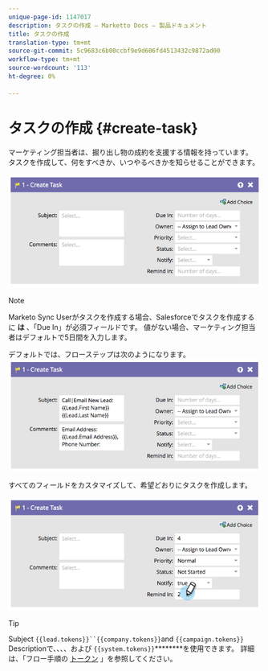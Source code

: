 ```yaml
---
unique-page-id: 1147017
description: タスクの作成 — Marketto Docs — 製品ドキュメント
title: タスクの作成
translation-type: tm+mt
source-git-commit: 5c9683c6b00ccbf9e9d606fd4513432c9872ad00
workflow-type: tm+mt
source-wordcount: '113'
ht-degree: 0%

---
```



# タスクの作成 {#create-task}

マーケティング担当者は、掘り出し物の成約を支援する情報を持っています。 タスクを作成して、何をすべきか、いつやるべきかを知らせることができます。

![](assets/image2014-9-22-14-3a54-3a46.png)

>[!NOTE]
>
>Marketo Sync Userがタスクを作成する場合、Salesforceでタスクを作成するに **は** 、「Due In」が必須フィールドです。 値がない場合、マーケティング担当者はデフォルトで5日間を入力します。

デフォルトでは、フローステップは次のようになります。   ![](assets/image2014-9-22-14-3a54-3a49.png)

すべてのフィールドをカスタマイズして、希望どおりにタスクを作成します。

![](assets/image2014-9-22-14-3a54-3a52.png)

>[!TIP]
>
>Subject `{{lead.tokens}}``{{company.tokens}}`and `{{campaign.tokens}}` Descriptionで、、、、および `{{system.tokens}}`********&#x200B;を使用できます。 詳細は、「フロー手順の [トークン](../../../../product-docs/core-marketo-concepts/smart-campaigns/flow-actions/use-tokens-in-flow-steps.md) 」を参照してください。

